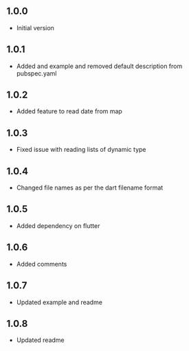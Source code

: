 ## 1.0.0

- Initial version

## 1.0.1

- Added and example and removed default description from pubspec.yaml

## 1.0.2

- Added feature to read date from map

## 1.0.3

- Fixed issue with reading lists of dynamic type

## 1.0.4

- Changed file names as per the dart filename format

## 1.0.5

- Added dependency on flutter

## 1.0.6

- Added comments

## 1.0.7

- Updated example and readme

## 1.0.8

- Updated readme
